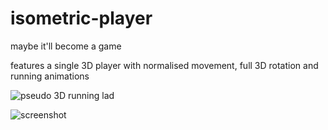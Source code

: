 # isometric-player

maybe it'll become a game

features a single 3D player with normalised movement, full 3D rotation and running animations

![pseudo 3D running lad](https://user-images.githubusercontent.com/61964090/115954247-7c6e3300-a522-11eb-8c55-25845a426450.gif)

![screenshot](https://cdn.discordapp.com/attachments/577832597686583310/826694445835354112/Screen_Shot_2021-03-31_at_1.48.15_pm.png)
